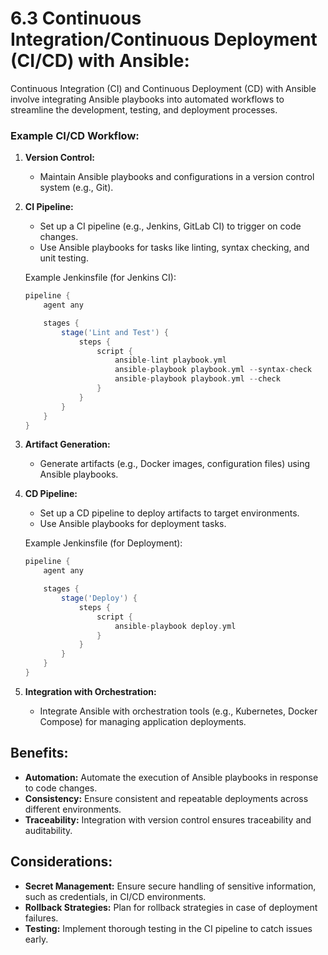 # 6.3 Continuous Integration/Continuous Deployment (CI/CD) with Ansible:

Continuous Integration (CI) and Continuous Deployment (CD) with Ansible involve integrating Ansible playbooks into automated workflows to streamline the development, testing, and deployment processes.

### **Example CI/CD Workflow:**

1.  **Version Control:**

    - Maintain Ansible playbooks and configurations in a version control system (e.g., Git).

2.  **CI Pipeline:**

    - Set up a CI pipeline (e.g., Jenkins, GitLab CI) to trigger on code changes.
    - Use Ansible playbooks for tasks like linting, syntax checking, and unit testing.

    Example Jenkinsfile (for Jenkins CI):

    ```groovy
    pipeline {
        agent any

        stages {
            stage('Lint and Test') {
                steps {
                    script {
                        ansible-lint playbook.yml
                        ansible-playbook playbook.yml --syntax-check
                        ansible-playbook playbook.yml --check
                    }
                }
            }
        }
    }
    ```

3.  **Artifact Generation:**

    - Generate artifacts (e.g., Docker images, configuration files) using Ansible playbooks.

4.  **CD Pipeline:**

    - Set up a CD pipeline to deploy artifacts to target environments.
    - Use Ansible playbooks for deployment tasks.

    Example Jenkinsfile (for Deployment):

    ```groovy
    pipeline {
        agent any

        stages {
            stage('Deploy') {
                steps {
                    script {
                        ansible-playbook deploy.yml
                    }
                }
            }
        }
    }
    ```

5.  **Integration with Orchestration:**

    - Integrate Ansible with orchestration tools (e.g., Kubernetes, Docker Compose) for managing application deployments.

## **Benefits:**

- **Automation:** Automate the execution of Ansible playbooks in response to code changes.
- **Consistency:** Ensure consistent and repeatable deployments across different environments.
- **Traceability:** Integration with version control ensures traceability and auditability.

## **Considerations:**

- **Secret Management:** Ensure secure handling of sensitive information, such as credentials, in CI/CD environments.
- **Rollback Strategies:** Plan for rollback strategies in case of deployment failures.
- **Testing:** Implement thorough testing in the CI pipeline to catch issues early.
